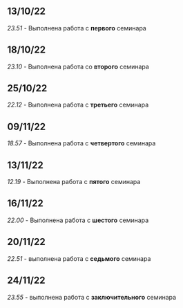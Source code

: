 ## 13/10/22 
*23.51* - Выполнена работа с __первого__ семинара 

## 18/10/22 
*23.10* - Выполнена работа со __второго__ семинара

## 25/10/22
*22.12* - Выполнена работа с __третьего__ семинара

## 09/11/22
*18.57* - Выполнена работа с __четвертого__ семинара

## 13/11/22
*12.19* - Выполнена работа с __пятого__ семинара

## 16/11/22
*22.00* - Выполнена работа с __шестого__ семинара

## 20/11/22
*22.51* - выполнена работа с __седьмого__ семинара


## 24/11/22
*23.55* - выполнена работа с __заключительного__ семинара
